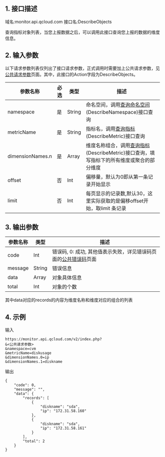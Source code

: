 ## 1. 接口描述
域名:monitor.api.qcloud.com
接口名:DescribeObjects

查询指标对象列表，当您上报数据之后，可以调用此接口查询您上报的数据的维度信息。


## 2. 输入参数
以下请求参数列表仅列出了接口请求参数，正式调用时需要加上公共请求参数，见<a href="/doc/api/255/公共请求参数" title="公共请求参数">公共请求参数</a>页面。其中，此接口的Action字段为DescribeObjects。

| 参数名称 | 必选  | 类型 | 描述 |
|---------|---------|---------|---------|
| namespace | 是 | String | 命名空间，调用<a href="/doc/api/255/查询命名空间" title="查询命名空间">查询命名空间</a>(DescribeNamespace)接口查询|
| metricName | 是 | String | 指标名，调用<a href="/doc/api/255/查询指标" title="查询指标">查询指标</a>(DescribeMetric)接口查询|
| dimensionNames.n | 是 | Array |维度名称组合，调用<a href="/doc/api/255/查询指标" title="查询指标">查询指标</a>(DescribeMetric)接口查询，填写指标下的所有维度或聚合的部分维度|
| offset | 否 | Int | 偏移量，默认为0即从第一条记录开始显示|
| limit | 否 | Int | 每页显示的记录数,默认30，这里实际获取的是偏移offset开始，取limit 条记录|



## 3. 输出参数
| 参数名称 | 类型 | 描述 |
|---------|---------|---------|
| code | Int |错误码, 0: 成功, 其他值表示失败，详见错误码页面的<a href="/doc/api/255/错误码" title="错误码">公共错误码</a>页面|
| message | String | 错误信息|
| data | Array | 对象具体信息|
| total | Int | 对象的个数|

其中data对应的records的内容为维度名称和维度对应的组合的列表


## 4. 示例
输入
```
https://monitor.api.qcloud.com/v2/index.php?
&<公共请求参数>
&namespace=cvm
&metricName=diskusage
&dimensionNames.0=ip
&dimensionNames.1=diskname
```

输出
```
{
    "code": 0,
    "message": "",
    "data": {
        "records": [
            {
                "diskname": "sda",
                "ip": "172.31.58.160"
            },
            {
                "diskname": "sda",
                "ip": "172.31.58.161"
            }
        ],
        "total": 2
    }
}

```


